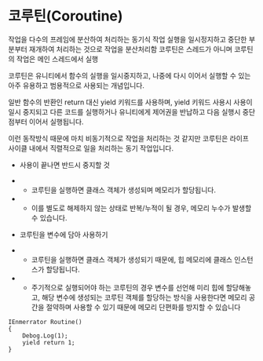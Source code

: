 <h1 id="코루틴coroutine">코루틴(Coroutine)</h1>
<p>작업을 다수의 프레임에 분산하여 처리하는 동기식 작업
실행을 일시정지하고 중단한 부분부터 재개하여 처리하는 것으로 작업을 분산처리함
코루틴은 스레드가 아니며 코루틴의 작업은 메인 스레드에서 실행</p>
<p>코루틴은 유니티에서 함수의 실행을 일시중지하고, 나중에 다시 이어서 실행할 수 있는 아주 유용하고 범용적으로 사용되는 개념입니다.</p>
<p>일반 함수의 반환인 return 대신 yield 키워드를 사용하며, yield 키워드 사용시 사용이 일시 중지되고 다른 코드를 실행하거나 유니티에게 제어권을 반납하고 다음 실행시 중단점부터 이어서 실행됩니다.</p>
<p>이런 동작방식 때문에 마치 비동기적으로 작업을 처리하는 것 같지만 코루틴은 라이프 사이클 내에서 직렬적으로 일을 처리하는 동기 작업입니다.</p>
<ul>
<li><p>사용이 끝나면 반드시 중지할 것</p>
</li>
<li><ul>
<li>코루틴을 실행하면 클래스 객체가 생성되며 메모리가 할당됩니다.</li>
</ul>
</li>
<li><ul>
<li>이를 별도로 해제하지 않는 상태로 반복/누적이 될 경우, 메모리 누수가 발생할 수 있습니다.</li>
</ul>
</li>
<li><p>코루틴을 변수에 담아 사용하기</p>
</li>
<li><ul>
<li>코루틴을 실행하면 클래스 객체가 생성되기 때문에, 힙 메모리에 클래스 인스턴스가 할당됩니다.</li>
</ul>
</li>
<li><ul>
<li>주기적으로 실행되어야 하는 코루틴의 경우 변수를 선언해 미리 힙에 할당해놓고, 해당 변수에 생성되는 코루틴 객체를 할당하는 방식을 사용한다면 메모리 공간을 절약하며 사용할 수 있기 때문에 메모리 단편화를 방지할 수 있습니다</li>
</ul>
</li>
</ul>
<pre><code>IEnmerrator Routine()
{
    Debog.Log(1);
    yield return 1;
}</code></pre>